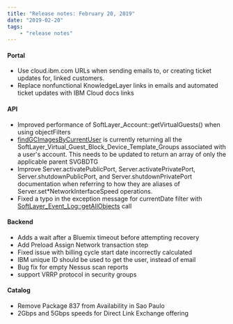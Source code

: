 ```yaml
---
title: "Release notes: February 20, 2019"
date: "2019-02-20"
tags:
    - "release notes"
---
```


#### Portal
- Use cloud.ibm.com URLs when sending emails to, or creating ticket updates for, linked customers.
- Replace nonfunctional KnowledgeLayer links in emails and automated ticket updates with IBM Cloud docs links

#### API
- Improved performance of SoftLayer_Account::getVirtualGuests() when using objectFilters
- [findGCImagesByCurrentUser](/reference/services/SoftLayer_Virtual_Guest_Block_Device_Template_Group/findGcImagesByCurrentUser/) is currently returning all the SoftLayer_Virtual_Guest_Block_Device_Template_Groups associated with a user's account.  This needs to be updated to return an array of only the applicable parent SVGBDTG
- Improve Server.activatePublicPort, Server.activatePrivatePort, Server.shutdownPublicPort, and Server.shutdownPrivatePort documentation when referring to how they are aliases of Server.set*NetworkInterfaceSpeed operations.
- Fixed a typo in the exception message for currentDate filter with [SoftLayer_Event_Log::getAllObjects](/reference/services/SoftLayer_Event_Log/getAllObjects/) call

#### Backend
- Adds a wait after a Bluemix timeout before attempting recovery
- Add Preload Assign Network transaction step
- Fixed issue with billing cycle start date incorrectly calculated
- IBM unique ID should be used to get the user, instead of email
- Bug fix for empty Nessus scan reports
- support VRRP protocol in security groups


#### Catalog
- Remove Package 837 from Availability in Sao Paulo
- 2Gbps and 5Gbps speeds for Direct Link Exchange offering
